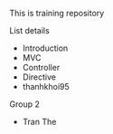 This is training repository

List details
- Introduction
- MVC
- Controller
- Directive
- thanhkhoi95

Group 2
- Tran The
